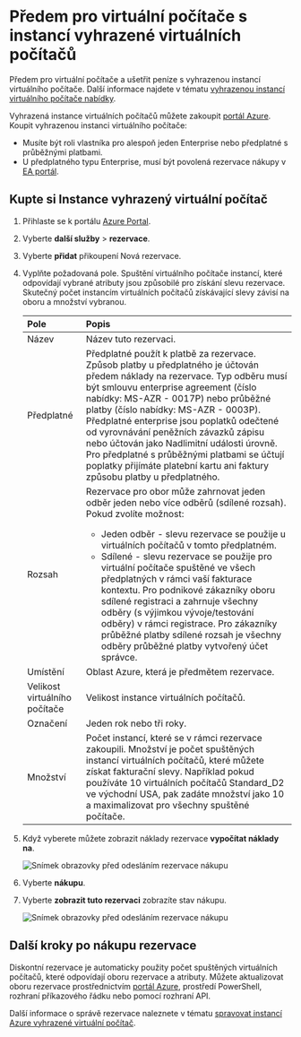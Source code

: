 # <a name="prepay-for-virtual-machines-with-reserved-vm-instances"></a>Předem pro virtuální počítače s instancí vyhrazené virtuálních počítačů

Předem pro virtuální počítače a ušetřit peníze s vyhrazenou instancí virtuálního počítače. Další informace najdete v tématu [vyhrazenou instancí virtuálního počítače nabídky](https://azure.microsoft.com/pricing/reserved-vm-instances/).

Vyhrazená instance virtuálních počítačů můžete zakoupit [portál Azure](https://portal.azure.com). Koupit vyhrazenou instanci virtuálního počítače:
-   Musíte být roli vlastníka pro alespoň jeden Enterprise nebo předplatné s průběžnými platbami.
-   U předplatného typu Enterprise, musí být povolená rezervace nákupy v [EA portál](https://ea.azure.com).

## <a name="buy-a-reserved-virtual-machine-instance"></a>Kupte si Instance vyhrazený virtuální počítač
1. Přihlaste se k portálu [Azure Portal](https://portal.azure.com).
2. Vyberte **další služby** > **rezervace**.
3. Vyberte **přidat** přikoupení Nová rezervace.
4. Vyplňte požadovaná pole. Spuštění virtuálního počítače instancí, které odpovídají vybrané atributy jsou způsobilé pro získání slevu rezervace. Skutečný počet instancím virtuálních počítačů získávající slevy závisí na oboru a množství vybranou.

    | Pole      | Popis|
    |:------------|:--------------|
    |Název        |Název tuto rezervaci.| 
    |Předplatné|Předplatné použít k platbě za rezervace. Způsob platby u předplatného je účtován předem náklady na rezervace. Typ odběru musí být smlouvu enterprise agreement (číslo nabídky: MS-AZR - 0017P) nebo průběžné platby (číslo nabídky: MS-AZR - 0003P). Předplatné enterprise jsou poplatků odečtené od vyrovnávání peněžních závazků zápisu nebo účtován jako Nadlimitní události úrovně. Pro předplatné s průběžnými platbami se účtují poplatky přijímáte platební kartu ani faktury způsobu platby u předplatného.|    
    |Rozsah       |Rezervace pro obor může zahrnovat jeden odběr jeden nebo více odběrů (sdílené rozsah). Pokud zvolíte možnost: <ul><li>Jeden odběr - slevu rezervace se použije u virtuálních počítačů v tomto předplatném. </li><li>Sdílené - slevu rezervace se použije pro virtuální počítače spuštěné ve všech předplatných v rámci vaší fakturace kontextu. Pro podnikové zákazníky oboru sdílené registraci a zahrnuje všechny odběry (s výjimkou vývoje/testování odběry) v rámci registrace. Pro zákazníky průběžné platby sdílené rozsah je všechny odběry průběžné platby vytvořený účet správce.</li></ul>|
    |Umístění    |Oblast Azure, která je předmětem rezervace.|    
    |Velikost virtuálního počítače     |Velikost instance virtuálních počítačů.|
    |Označení        |Jeden rok nebo tři roky.|
    |Množství    |Počet instancí, které se v rámci rezervace zakoupili. Množství je počet spuštěných instancí virtuálních počítačů, které můžete získat fakturační slevy. Například pokud používáte 10 virtuálních počítačů Standard_D2 ve východní USA, pak zadáte množství jako 10 a maximalizovat pro všechny spuštěné počítače. |
5. Když vyberete můžete zobrazit náklady rezervace **vypočítat náklady na**.

    ![Snímek obrazovky před odesláním rezervace nákupu](./media/virtual-machines-buy-compute-reservations/virtualmachines-reservedvminstance-purchase.png)

6. Vyberte **nákupu**.
7. Vyberte **zobrazit tuto rezervaci** zobrazíte stav nákupu.

    ![Snímek obrazovky před odesláním rezervace nákupu](./media/virtual-machines-buy-compute-reservations/virtualmachines-reservedvmInstance-submit.png)

## <a name="next-steps-after-buying-a-reservation"></a>Další kroky po nákupu rezervace
Diskontní rezervace je automaticky použity počet spuštěných virtuálních počítačů, které odpovídají oboru rezervace a atributy. Můžete aktualizovat oboru rezervace prostřednictvím [portál Azure](https://portal.azure.com), prostředí PowerShell, rozhraní příkazového řádku nebo pomocí rozhraní API. 

Další informace o správě rezervace naleznete v tématu [spravovat instancí Azure vyhrazené virtuální počítač](../articles/billing/billing-manage-reserved-vm-instance.md).

